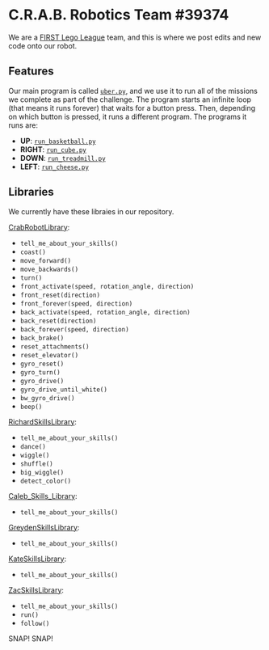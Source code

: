 # C.R.A.B. Robotics Team #39374

We are a [FIRST Lego League](https://www.firstlegoleague.org/) team, and this is where we post edits and new code onto our robot. 

## Features

Our main program is called [`uber.py`](https://github.com/Crab-Robotics/Crabot/blob/master/uber.py), and we use it to run all of the missions we complete as part of the challenge. The program starts an infinite loop (that means it runs forever) that waits for a button press. Then, depending on which button is pressed, it runs a different program. The programs it runs are:

- **UP**: [`run_basketball.py`](https://github.com/Crab-Robotics/Crabot/blob/master/run_basketball.py)
- **RIGHT**: [`run_cube.py`](https://github.com/Crab-Robotics/Crabot/blob/master/run_cube.py)
- **DOWN**: [`run_treadmill.py`](https://github.com/Crab-Robotics/Crabot/blob/master/run_treadmill.py)
- **LEFT**: [`run_cheese.py`](https://github.com/Crab-Robotics/Crabot/blob/master/run_cheese.py)

## Libraries
We currently have these libraies in our repository.

[CrabRobotLibrary](https://github.com/Crab-Robotics/Crabot/blob/master/CrabRobotLibrary.py):
 - `tell_me_about_your_skills()` 
 - `coast()`
 - `move_forward()`
 - `move_backwards()`
 - `turn()`
 - `front_activate(speed, rotation_angle, direction)`
 - `front_reset(direction)`
 - `front_forever(speed, direction)`
 - `back_activate(speed, rotation_angle, direction)`
 - `back_reset(direction)`
 - `back_forever(speed, direction)`
 - `back_brake()`
 - `reset_attachments()`
 - `reset_elevator()`
 - `gyro_reset()`
 - `gyro_turn()`
 - `gyro_drive()`
 - `gyro_drive_until_white()`
 - `bw_gyro_drive()`
 - `beep()`

[RichardSkillsLibrary](https://github.com/Crab-Robotics/Crabot/blob/master/RichardSkillsLibrary.py):
 - `tell_me_about_your_skills()`
 - `dance()`
 - `wiggle()`
 - `shuffle()`
 - `big_wiggle()`
 - `detect_color()`

[Caleb_Skills_Library](https://github.com/Crab-Robotics/Crabot/blob/master/Caleb_Skills_Library.py):
 - `tell_me_about_your_skills()`

[GreydenSkillsLibrary](https://github.com/Crab-Robotics/Crabot/blob/master/GreydenSkillsLibrary.py):
 - `tell_me_about_your_skills()`

[KateSkillsLibrary](https://github.com/Crab-Robotics/Crabot/blob/master/KateSkillsLibrary.py):
 - `tell_me_about_your_skills()`

[ZacSkillsLibrary](https://github.com/Crab-Robotics/Crabot/blob/master/ZacSkillsLibrary.py):
 - `tell_me_about_your_skills()`
 - `run()`
 - `follow()`

SNAP! SNAP!
